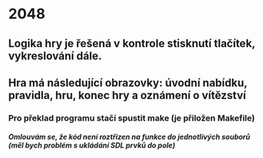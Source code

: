 # 2048

## Logika hry je řešená v kontrole stisknutí tlačítek, vykreslování dále.
## Hra má následující obrazovky: úvodní nabídku, pravidla, hru, konec hry a oznámení o vítězství

### Pro překlad programu stačí spustit make (je přiložen Makefile)

##### Omlouvám se, že kód není roztřizen na funkce do jednotlivých souborů (měl bych problém s ukládání SDL prvků do pole)